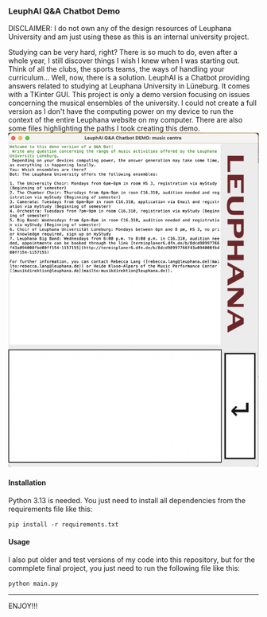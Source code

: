 ### LeuphAI Q&A Chatbot Demo
DISCLAIMER: I do not own any of the design resources of Leuphana University and am just using these as this is an internal university project.

Studying can be very hard, right? There is so much to do, even after a whole year, I still discover things I wish I knew when I was starting out. Think of all the clubs, the sports teams, the ways of handling your curriculum... Well, now, there is a solution. 
LeuphAI is a Chatbot providing answers related to studying at Leuphana University in Lüneburg. It comes with a TKinter GUI. This project is only a demo version focusing on issues concerning the musical ensembles of the university. I could not create a full version as I don't have the computing power on my device to run the context of the entire Leuphana website on my computer. There are also some files highlighting the paths I took creating this demo.
<img src="media/preview.png" width="1420">

#### Installation
Python 3.13 is needed.
You just need to install all dependencies from the requirements file like this:

```
pip install -r requirements.txt
```

#### Usage
I also put older and test versions of my code into this repository, but for the commplete final project, you just need to run the following file like this:
```
python main.py
```
---
ENJOY!!!
